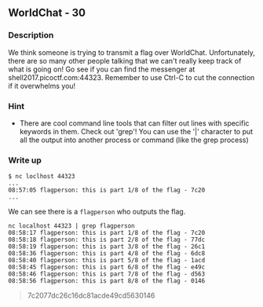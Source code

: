 ## WorldChat - 30

### Description

We think someone is trying to transmit a flag over WorldChat. Unfortunately, there are so many other people talking that we can't really keep track of what is going on! Go see if you can find the messenger at shell2017.picoctf.com:44323. Remember to use Ctrl-C to cut the connection if it overwhelms you!

### Hint

  - There are cool command line tools that can filter out lines with specific keywords in them. Check out 'grep'! You can use the '|' character to put all the output into another process or command (like the grep process)

### Write up

    $ nc loclhost 44323
    ...
    08:57:05 flagperson: this is part 1/8 of the flag - 7c20
    ...

We can see there is a `flagperson` who outputs the flag.

    nc localhost 44323 | grep flagperson
    08:58:17 flagperson: this is part 1/8 of the flag - 7c20
    08:58:18 flagperson: this is part 2/8 of the flag - 77dc
    08:58:19 flagperson: this is part 3/8 of the flag - 26c1
    08:58:36 flagperson: this is part 4/8 of the flag - 6dc8
    08:58:40 flagperson: this is part 5/8 of the flag - 1acd
    08:58:45 flagperson: this is part 6/8 of the flag - e49c
    08:58:46 flagperson: this is part 7/8 of the flag - d563
    08:58:56 flagperson: this is part 8/8 of the flag - 0146

> 7c2077dc26c16dc81acde49cd5630146
